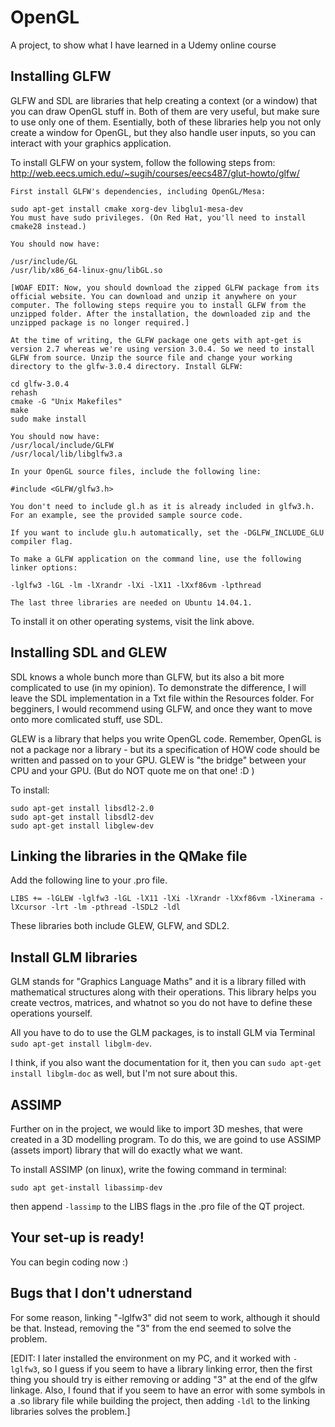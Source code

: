 # OpenGL
A project, to show what I have learned in a Udemy online course

## Installing GLFW
GLFW and SDL are libraries that help creating a context (or a window) that you can draw OpenGL stuff in. Both of them are very useful, but make sure to use only one of them. Esentially, both of these libraries help you not only create a window for OpenGL, but they also handle user inputs, so you can interact with your graphics application.

To install GLFW on your system, follow the following steps from: http://web.eecs.umich.edu/~sugih/courses/eecs487/glut-howto/glfw/

```
First install GLFW's dependencies, including OpenGL/Mesa:

sudo apt-get install cmake xorg-dev libglu1-mesa-dev
You must have sudo privileges. (On Red Hat, you'll need to install cmake28 instead.)

You should now have:

/usr/include/GL
/usr/lib/x86_64-linux-gnu/libGL.so

[WOAF EDIT: Now, you should download the zipped GLFW package from its official website. You can download and unzip it anywhere on your computer. The following steps require you to install GLFW from the unzipped folder. After the installation, the downloaded zip and the unzipped package is no longer required.]

At the time of writing, the GLFW package one gets with apt-get is version 2.7 whereas we're using version 3.0.4. So we need to install GLFW from source. Unzip the source file and change your working directory to the glfw-3.0.4 directory. Install GLFW:

cd glfw-3.0.4
rehash
cmake -G "Unix Makefiles"
make
sudo make install

You should now have:
/usr/local/include/GLFW
/usr/local/lib/libglfw3.a

In your OpenGL source files, include the following line:

#include <GLFW/glfw3.h>

You don't need to include gl.h as it is already included in glfw3.h.
For an example, see the provided sample source code.

If you want to include glu.h automatically, set the -DGLFW_INCLUDE_GLU compiler flag.

To make a GLFW application on the command line, use the following linker options:

-lglfw3 -lGL -lm -lXrandr -lXi -lX11 -lXxf86vm -lpthread

The last three libraries are needed on Ubuntu 14.04.1.
```
To install it on other operating systems, visit the link above.

## Installing SDL and GLEW
SDL knows a whole bunch more than GLFW, but its also a bit more complicated to use (in my opinion). To demonstrate the difference, I will leave the SDL implementation in a Txt file within the Resources folder. For begginers, I would recommend using GLFW, and once they want to move onto more comlicated stuff, use SDL.

GLEW is a library that helps you write OpenGL code. Remember, OpenGL is not a package nor a library - but its a specification of HOW code should be written and passed on to your GPU. GLEW is "the bridge" between your CPU and your GPU. (But do NOT quote me on that one! :D )

To install:
```
sudo apt-get install libsdl2-2.0
sudo apt-get install libsdl2-dev
sudo apt-get install libglew-dev
```
## Linking the libraries in the QMake file
Add the following line to your .pro file.
```
LIBS += -lGLEW -lglfw3 -lGL -lX11 -lXi -lXrandr -lXxf86vm -lXinerama -lXcursor -lrt -lm -pthread -lSDL2 -ldl
```
These libraries both include GLEW, GLFW, and SDL2.

## Install GLM libraries
GLM stands for "Graphics Language Maths" and it is a library filled with mathematical structures along with their operations. This library helps you create vectros, matrices, and whatnot so you do not have to define these operations yourself.

All you have to do to use the GLM packages, is to install GLM via Terminal `sudo apt-get install libglm-dev`.

I think, if you also want the documentation for it, then you can `sudo apt-get install libglm-doc` as well, but I'm not sure about this.

## ASSIMP
Further on in the project, we would like to import 3D meshes, that were created in a 3D modelling program.
To do this, we are goind to use ASSIMP (assets import) library that will do exactly what we want.

To install ASSIMP (on linux), write the fowing command in terminal: 
```
sudo apt get-install libassimp-dev
```
then append `-lassimp` to the LIBS flags in the .pro file of the QT project. 

## Your set-up is ready! 
You can begin coding now :) 

## Bugs that I don't udnerstand
For some reason, linking "-lglfw3" did not seem to work, although it should be that. Instead, removing the "3" from the end seemed to solve the problem. 

[EDIT: I later installed the environment on my PC, and it worked with `-lglfw3`, so I guess if you seem to have a library linking error, then the first thing you should try is either removing or adding "3" at the end of the glfw linkage. Also, I found that if you seem to have an error with some symbols in a .so library file while building the project, then adding `-ldl` to the linking libraries solves the problem.]

